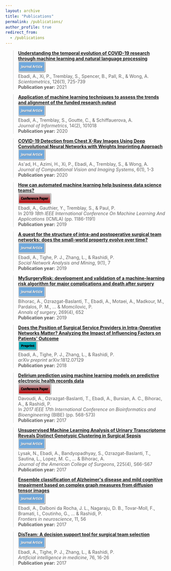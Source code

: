 ```yaml
---
layout: archive
title: "Publications"
permalink: /publications/
author_profile: true
redirect_from:
  - /publications
---
```


> [__Understanding the temporal evolution of COVID-19 research through machine learning and natural language processing__](https://link.springer.com/article/10.1007/s11192-020-03744-7)  
> <img src="/images/Journal.png" width="85" height="35">  
> Ebadi, A., Xi, P., Tremblay, S., Spencer, B., Pall, R., & Wong, A.  
> _Scientometrics_, 126(1), 725-739  
> __Publication year:__ 2021  

> [__Application of machine learning techniques to assess the trends and alignment of the funded research output__](https://www.sciencedirect.com/science/article/pii/S1751157718301901)  
> <img src="/images/Journal.png" width="85" height="35">  
> Ebadi, A., Tremblay, S., Goutte, C., & Schiffauerova, A.  
> _Journal of Informetrics_, 14(2), 101018  
> __Publication year:__ 2020  

> [__COVID-19 Detection from Chest X-Ray Images Using Deep Convolutional Neural Networks with Weights Imprinting Approach__](https://www.ci-journal.net/index.php/vsl/article/download/3546/4592)  
> <img src="/images/Journal.png" width="85" height="35">  
> As'ad, H., Azimi, H., Xi, P., Ebadi, A., Tremblay, S., & Wong, A.  
> _Journal of Computational Vision and Imaging Systems_, 6(1), 1-3  
> __Publication year:__ 2020  
 
> [__How can automated machine learning help business data science teams?__](https://ieeexplore.ieee.org/abstract/document/8999171/)  
> <img src="/images/Conference.png" width="103" height="35">  
> Ebadi, A., Gauthier, Y., Tremblay, S., & Paul, P.  
> In 2019 _18th IEEE International Conference On Machine Learning And Applications_ (ICMLA) (pp. 1186-1191)  
> __Publication year:__ 2019   

> [__A quest for the structure of intra-and postoperative surgical team networks: does the small-world property evolve over time?__](https://link.springer.com/content/pdf/10.1007/s13278-019-0550-5.pdf)  
> <img src="/images/Journal.png" width="85" height="35">  
> Ebadi, A., Tighe, P. J., Zhang, L., & Rashidi, P.  
> _Social Network Analysis and Mining_, 9(1), 7  
> __Publication year:__ 2019   

> [__MySurgeryRisk: development and validation of a machine-learning risk algorithm for major complications and death after surgery__](https://www.ncbi.nlm.nih.gov/pmc/articles/PMC6110979/)  
> <img src="/images/Journal.png" width="85" height="35">  
> Bihorac, A., Ozrazgat-Baslanti, T., Ebadi, A., Motaei, A., Madkour, M., Pardalos, P. M., ... & Momcilovic, P.  
> _Annals of surgery_, 269(4), 652  
> __Publication year:__ 2019   

> [__Does the Position of Surgical Service Providers in Intra-Operative Networks Matter? Analyzing the Impact of Influencing Factors on Patients' Outcome__](https://arxiv.org/abs/1812.07129)  
> <img src="/images/Preprint.png" width="60" height="30">  
> Ebadi, A., Tighe, P. J., Zhang, L., & Rashidi, P.  
> _arXiv preprint_ arXiv:1812.07129  
> __Publication year:__ 2018   
 
> [__Delirium prediction using machine learning models on predictive electronic health records data__](https://ieeexplore.ieee.org/abstract/document/8251352/)  
> <img src="/images/Conference.png" width="103" height="35">  
> Davoudi, A., Ozrazgat-Baslanti, T., Ebadi, A., Bursian, A. C., Bihorac, A., & Rashidi, P.  
> In _2017 IEEE 17th International Conference on Bioinformatics and Bioengineering_ (BIBE) (pp. 568-573)  
> __Publication year:__ 2017  
  
> [__Unsupervised Machine Learning Analysis of Urinary Transcriptome Reveals Distinct Genotypic Clustering in Surgical Sepsis__](https://www.journalacs.org/article/S1072-7515(17)30732-9/abstract)  
> <img src="/images/Journal.png" width="85" height="35">  
> Lysak, N., Ebadi, A., Bandyopadhyay, S., Ozrazgat-Baslanti, T., Sautina, L., Lopez, M. C., ... & Bihorac, A.  
> _Journal of the American College of Surgeons_, 225(4), S66-S67  
> __Publication year:__ 2017  

> [__Ensemble classification of Alzheimer's disease and mild cognitive impairment based on complex graph measures from diffusion tensor images__](https://www.frontiersin.org/articles/10.3389/fnins.2017.00056/full)  
> <img src="/images/Journal.png" width="85" height="35">  
> Ebadi, A., Dalboni da Rocha, J. L., Nagaraju, D. B., Tovar-Moll, F., Bramati, I., Coutinho, G., ... & Rashidi, P.  
> _Frontiers in neuroscience_, 11, 56  
> __Publication year:__ 2017  

> [__DisTeam: A decision support tool for surgical team selection__](https://www.sciencedirect.com/science/article/pii/S093336571630272X)  
> <img src="/images/Journal.png" width="85" height="35">  
> Ebadi, A., Tighe, P. J., Zhang, L., & Rashidi, P.  
> _Artificial intelligence in medicine_, 76, 16-26  
> __Publication year:__ 2017  


